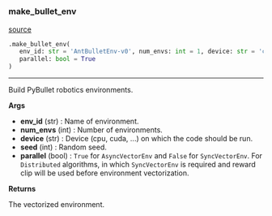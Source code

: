 #


### make_bullet_env
[source](https://github.com/RLE-Foundation/rllte/blob/main/rllte/env/bullet/__init__.py/#L81)
```python
.make_bullet_env(
   env_id: str = 'AntBulletEnv-v0', num_envs: int = 1, device: str = 'cpu', seed: int = 0,
   parallel: bool = True
)
```

---
Build PyBullet robotics environments.


**Args**

* **env_id** (str) : Name of environment.
* **num_envs** (int) : Number of environments.
* **device** (str) : Device (cpu, cuda, ...) on which the code should be run.
* **seed** (int) : Random seed.
* **parallel** (bool) : `True` for `AsyncVectorEnv` and `False` for `SyncVectorEnv`. 
    For `Distributed` algorithms, in which `SyncVectorEnv` is required
    and reward clip will be used before environment vectorization.


**Returns**

The vectorized environment.
